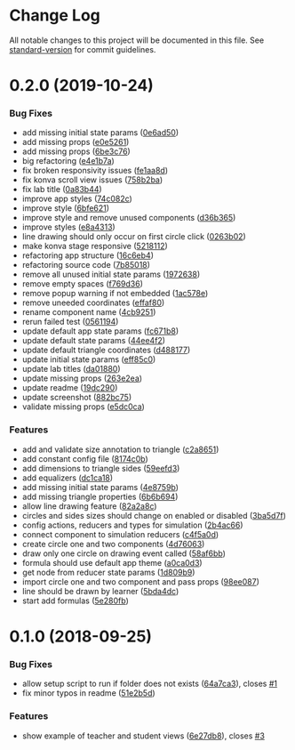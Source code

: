 # Change Log

All notable changes to this project will be documented in this file. See [standard-version](https://github.com/conventional-changelog/standard-version) for commit guidelines.

<a name="0.2.0"></a>
# 0.2.0 (2019-10-24)


### Bug Fixes

* add missing initial state params ([0e6ad50](https://github.com/graasp/graasp-lab-thales-theorem/commit/0e6ad50))
* add missing props ([e0e5261](https://github.com/graasp/graasp-lab-thales-theorem/commit/e0e5261))
* add missing props ([6be3c76](https://github.com/graasp/graasp-lab-thales-theorem/commit/6be3c76))
* big refactoring ([e4e1b7a](https://github.com/graasp/graasp-lab-thales-theorem/commit/e4e1b7a))
* fix broken responsivity issues ([fe1aa8d](https://github.com/graasp/graasp-lab-thales-theorem/commit/fe1aa8d))
* fix konva scroll view issues ([758b2ba](https://github.com/graasp/graasp-lab-thales-theorem/commit/758b2ba))
* fix lab title ([0a83b44](https://github.com/graasp/graasp-lab-thales-theorem/commit/0a83b44))
* improve app styles ([74c082c](https://github.com/graasp/graasp-lab-thales-theorem/commit/74c082c))
* improve style ([6bfe621](https://github.com/graasp/graasp-lab-thales-theorem/commit/6bfe621))
* improve style and remove unused components ([d36b365](https://github.com/graasp/graasp-lab-thales-theorem/commit/d36b365))
* improve styles ([e8a4313](https://github.com/graasp/graasp-lab-thales-theorem/commit/e8a4313))
* line drawing should only occur on first circle click ([0263b02](https://github.com/graasp/graasp-lab-thales-theorem/commit/0263b02))
* make konva stage responsive ([5218112](https://github.com/graasp/graasp-lab-thales-theorem/commit/5218112))
* refactoring app structure ([16c6eb4](https://github.com/graasp/graasp-lab-thales-theorem/commit/16c6eb4))
* refactoring source code ([7b85018](https://github.com/graasp/graasp-lab-thales-theorem/commit/7b85018))
* remove all unused initial state params ([1972638](https://github.com/graasp/graasp-lab-thales-theorem/commit/1972638))
* remove empty spaces ([f769d36](https://github.com/graasp/graasp-lab-thales-theorem/commit/f769d36))
* remove popup warning if not embedded ([1ac578e](https://github.com/graasp/graasp-lab-thales-theorem/commit/1ac578e))
* remove uneeded coordinates ([effaf80](https://github.com/graasp/graasp-lab-thales-theorem/commit/effaf80))
* rename component name ([4cb9251](https://github.com/graasp/graasp-lab-thales-theorem/commit/4cb9251))
* rerun failed test ([0561194](https://github.com/graasp/graasp-lab-thales-theorem/commit/0561194))
* update default app state params ([fc671b8](https://github.com/graasp/graasp-lab-thales-theorem/commit/fc671b8))
* update default state params ([44ee4f2](https://github.com/graasp/graasp-lab-thales-theorem/commit/44ee4f2))
* update default triangle coordinates ([d488177](https://github.com/graasp/graasp-lab-thales-theorem/commit/d488177))
* update initial state params ([eff85c0](https://github.com/graasp/graasp-lab-thales-theorem/commit/eff85c0))
* update lab titles ([da01880](https://github.com/graasp/graasp-lab-thales-theorem/commit/da01880))
* update missing props ([263e2ea](https://github.com/graasp/graasp-lab-thales-theorem/commit/263e2ea))
* update readme ([19dc290](https://github.com/graasp/graasp-lab-thales-theorem/commit/19dc290))
* update screenshot ([882bc75](https://github.com/graasp/graasp-lab-thales-theorem/commit/882bc75))
* validate missing props ([e5dc0ca](https://github.com/graasp/graasp-lab-thales-theorem/commit/e5dc0ca))


### Features

* add and validate size annotation to triangle ([c2a8651](https://github.com/graasp/graasp-lab-thales-theorem/commit/c2a8651))
* add constant config file ([8174c0b](https://github.com/graasp/graasp-lab-thales-theorem/commit/8174c0b))
* add dimensions to triangle sides ([59eefd3](https://github.com/graasp/graasp-lab-thales-theorem/commit/59eefd3))
* add equalizers ([dc1ca18](https://github.com/graasp/graasp-lab-thales-theorem/commit/dc1ca18))
* add missing initial state params ([4e8759b](https://github.com/graasp/graasp-lab-thales-theorem/commit/4e8759b))
* add missing triangle properties ([6b6b694](https://github.com/graasp/graasp-lab-thales-theorem/commit/6b6b694))
* allow line drawing feature ([82a2a8c](https://github.com/graasp/graasp-lab-thales-theorem/commit/82a2a8c))
* circles and sides sizes should change on enabled or disabled ([3ba5d7f](https://github.com/graasp/graasp-lab-thales-theorem/commit/3ba5d7f))
* config actions, reducers and types for simulation ([2b4ac66](https://github.com/graasp/graasp-lab-thales-theorem/commit/2b4ac66))
* connect component to simulation reducers ([c4f5a0d](https://github.com/graasp/graasp-lab-thales-theorem/commit/c4f5a0d))
* create circle one and two components ([4d76063](https://github.com/graasp/graasp-lab-thales-theorem/commit/4d76063))
* draw only one circle on drawing event called ([58af6bb](https://github.com/graasp/graasp-lab-thales-theorem/commit/58af6bb))
* formula should use default app theme ([a0ca0d3](https://github.com/graasp/graasp-lab-thales-theorem/commit/a0ca0d3))
* get node from reducer state params ([1d809b9](https://github.com/graasp/graasp-lab-thales-theorem/commit/1d809b9))
* import circle one and two component and pass props ([98ee087](https://github.com/graasp/graasp-lab-thales-theorem/commit/98ee087))
* line should be drawn by learner ([5bda4dc](https://github.com/graasp/graasp-lab-thales-theorem/commit/5bda4dc))
* start add formulas ([5e280fb](https://github.com/graasp/graasp-lab-thales-theorem/commit/5e280fb))



<a name="0.1.0"></a>
# 0.1.0 (2018-09-25)


### Bug Fixes

* allow setup script to run if folder does not exists ([64a7ca3](https://github.com/react-epfl/graasp-app-starter-react/commit/64a7ca3)), closes [#1](https://github.com/react-epfl/graasp-app-starter-react/issues/1)
* fix minor typos in readme ([51e2b5d](https://github.com/react-epfl/graasp-app-starter-react/commit/51e2b5d))


### Features

* show example of teacher and student views ([6e27db8](https://github.com/react-epfl/graasp-app-starter-react/commit/6e27db8)), closes [#3](https://github.com/react-epfl/graasp-app-starter-react/issues/3)
